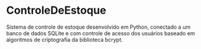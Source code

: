 # ControleDeEstoque
Sistema de controle de estoque desenvolvido em Python, conectado a um banco de dados SQLite e com controle de acesso dos usuários baseado em algoritmos de criptografia da biblioteca bcrypt.
